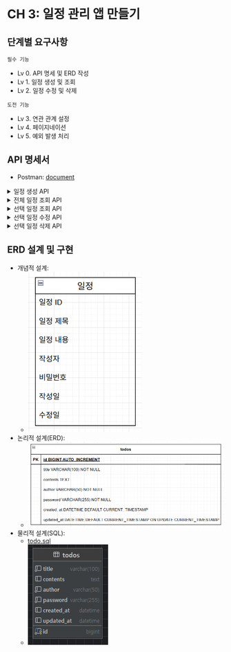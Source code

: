 # CH 3: 일정 관리 앱 만들기
## 단계별 요구사항
`필수 기능`
- Lv 0. API 명세 및 ERD 작성
- Lv 1. 일정 생성 및 조회
- Lv 2. 일정 수정 및 삭제

`도전 기능`
- Lv 3. 연관 관계 설정
- Lv 4. 페이지네이션
- Lv 5. 예외 발생 처리

## API 명세서
- Postman: [document](https://documenter.getpostman.com/view/44635744/2sB2j9687J)

[//]: # (일정 생성)
<details>
<summary>일정 생성 API</summary>

- Method: POST
- URL: `/todos`
- Request Body
```json5
{
  "title": "Spring 공부",
  "contents": "Spring 기초 1~3주차 강의 학습",
  "author": "김나경",
  "password": "1234"
}
```
- Response (201 Created)

```json
{
  "id": 1,
  "title": "Spring 공부",
  "contents": "Spring 기초 1~3주차 강의 학습",
  "author": "김나경",
  "createdAt": "2025-05-10T09:00:00+09:00",
  "updatedAt": "2025-05-10T09:00:00+09:00"
}
```
</details>

[//]: # (전체 일정 조회)
<details>
<summary>전체 일정 조회 API</summary>

- Method: GET
- URL: `/todos`
- Query Parameters
    - updatedAt: 수정일
        - type: String
        - format: YYYY-MM-DD
        - required: false
    - author: 작성자명
        - type: String
        - required: false
- Response (200 OK)
```json
[
  {
    "id": 1,
    "title": "Spring 공부",
    "contents": "Spring 기초 1~3주차 강의 학습",
    "author": "김나경",
    "createdAt": "2025-05-10T09:00:00+09:00",
    "updatedAt": "2025-05-10T09:00:00+09:00"
  },
  {
    "id": 2,
    "title": "Java 복습",
    "contents": "Java 실습 복습",
    "author": "김나나",
    "createdAt": "2025-05-11T09:00:00+09:00",
    "updatedAt": "2025-05-11T09:00:00+09:00"
  }
]
```
</details>

[//]: # (선택 일정 조회)
<details>
<summary>선택 일정 조회 API</summary>

- Method: GET
- URL: `/todos/{id}`
- Response (200 OK)
```json
{
  "id": 1,
  "title": "Spring 공부",
  "contents": "Spring 기초 1~3주차 강의 학습",
  "author": "김나경",
  "createdAt": "2025-05-10T09:00:00+09:00",
  "updatedAt": "2025-05-10T09:00:00+09:00"
}
```
- Response (404 Not Found)
```json
{
  "error": "해당 일정이 존재하지 않습니다."
}
```

</details>

[//]: # (선택 일정 수정)
<details>
<summary>선택 일정 수정 API</summary>

- Method: PATCH
- URL: `/todos/{id}`
- Request Body
```json5
{
  "title": "Spring 심화 공부",
  "contents": "Spring 심화 1~3주차 강의 학습",
  "author": "김나경",
  "password": "1234"
}
```

- Response (200 OK)
```json
{
  "id": 1,
  "title": "Spring 심화 공부",
  "contents": "Spring 심화 1~3주차 강의 학습",
  "author": "김나경",
  "createdAt": "2025-05-10T09:00:00+09:00",
  "updatedAt": "2025-05-12T09:00:00+09:00"
}
```
- Response (404 Not Found)
```json
{
  "error": "해당 일정이 존재하지 않습니다."
}
```
- Response (403 Forbidden)
```json
{
  "error": "비밀번호가 일치하지 않습니다."
}
```
</details>

[//]: # (선택 일정 삭제)
<details>
<summary>선택 일정 삭제 API</summary>

- Method: POST
- URL: `/todos/{id}`
- Request Body
```json5
{
  "password": "1234"
}
```

- Response (200 OK)
```json
{
  "message": "일정이 성공적으로 삭제되었습니다."
}
```
- Response (404 Not Found)
```json
{
  "error": "해당 일정이 존재하지 않습니다."
}
```
- Response (403 Forbidden)
```json
{
  "error": "비밀번호가 일치하지 않습니다."
}
```
</details>


## ERD 설계 및 구현
- 개념적 설계: 
  - ![er](./images/er.png)
- 논리적 설계(ERD): 
  - ![erd](./images/erd.png)
- 물리적 설계(SQL): 
  - [todo.sql](./todo.sql)
  - ![erd2](./images/erd2.png)






